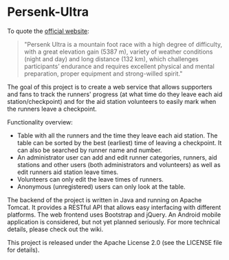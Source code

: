# Persenk-Ultra

To quote the [official website](http://persenk-ultra.com):

>"Persenk Ultra is a mountain foot race with a high degree of difficulty, with a great elevation gain (5387 m), variety of weather conditions (night and day) and long distance (132 km), which challenges participants’ endurance and requires excellent physical and mental preparation, proper equipment and strong-willed spirit."

The goal of this project is to create a web service that allows supporters and fans to track the runners' progress (at what time do they leave each aid station/checkpoint) and for the aid station volunteers to easily mark when the runners leave a checkpoint.

Functionality overview:
* Table with all the runners and the time they leave each aid station. The table can be sorted by the best (earliest) time of leaving a checkpoint. It can also be searched by runner name and number. 
* An administrator user can add and edit runner categories, runners, aid stations and other users (both administrators and volunteers) as well as edit runners aid station leave times.
* Volunteers can only edit the leave times of runners.
* Anonymous (unregistered) users can only look at the table.

The backend of the project is written in Java and running on Apache Tomcat. It provides a RESTful API that allows easy interfacing with different platforms. The web frontend uses Bootstrap and jQuery. An Android mobile application is considered, but not yet planned seriously. For more technical details, please check out the wiki.

This project is released under the Apache License 2.0 (see the LICENSE file for details).
